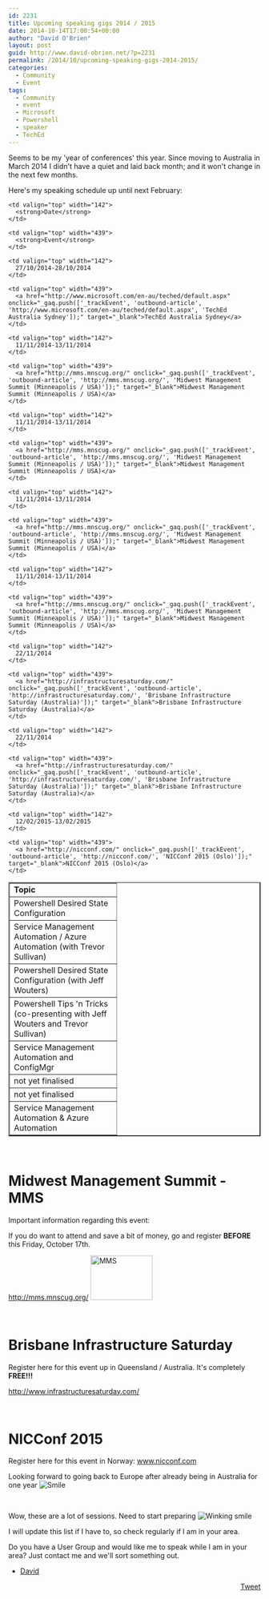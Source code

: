 ```yaml
---
id: 2231
title: Upcoming speaking gigs 2014 / 2015
date: 2014-10-14T17:00:54+00:00
author: "David O'Brien"
layout: post
guid: http://www.david-obrien.net/?p=2231
permalink: /2014/10/upcoming-speaking-gigs-2014-2015/
categories:
  - Community
  - Event
tags:
  - Community
  - event
  - Microsoft
  - Powershell
  - speaker
  - TechEd
---
```

Seems to be my 'year of conferences' this year. Since moving to Australia in March 2014 I didn't have a quiet and laid back month; and it won't change in the next few months.

Here's my speaking schedule up until next February:

<table border="2" width="782" cellspacing="0" cellpadding="2">
  <tr>
    <td valign="top" width="197">
      <strong>Topic</strong>
    </td>
    
    <td valign="top" width="142">
      <strong>Date</strong>
    </td>
    
    <td valign="top" width="439">
      <strong>Event</strong>
    </td>
  </tr>
  
  <tr>
    <td valign="top" width="197">
      Powershell Desired State Configuration
    </td>
    
    <td valign="top" width="142">
      27/10/2014-28/10/2014
    </td>
    
    <td valign="top" width="439">
      <a href="http://www.microsoft.com/en-au/teched/default.aspx" onclick="_gaq.push(['_trackEvent', 'outbound-article', 'http://www.microsoft.com/en-au/teched/default.aspx', 'TechEd Australia Sydney']);" target="_blank">TechEd Australia Sydney</a>
    </td>
  </tr>
  
  <tr>
    <td valign="top" width="197">
      Service Management Automation / Azure Automation (with Trevor Sullivan)
    </td>
    
    <td valign="top" width="142">
      11/11/2014-13/11/2014
    </td>
    
    <td valign="top" width="439">
      <a href="http://mms.mnscug.org/" onclick="_gaq.push(['_trackEvent', 'outbound-article', 'http://mms.mnscug.org/', 'Midwest Management Summit (Minneapolis / USA)']);" target="_blank">Midwest Management Summit (Minneapolis / USA)</a>
    </td>
  </tr>
  
  <tr>
    <td valign="top" width="197">
      Powershell Desired State Configuration (with Jeff Wouters)
    </td>
    
    <td valign="top" width="142">
      11/11/2014-13/11/2014
    </td>
    
    <td valign="top" width="439">
      <a href="http://mms.mnscug.org/" onclick="_gaq.push(['_trackEvent', 'outbound-article', 'http://mms.mnscug.org/', 'Midwest Management Summit (Minneapolis / USA)']);" target="_blank">Midwest Management Summit (Minneapolis / USA)</a>
    </td>
  </tr>
  
  <tr>
    <td valign="top" width="197">
      Powershell Tips 'n Tricks (co-presenting with Jeff Wouters and Trevor Sullivan)
    </td>
    
    <td valign="top" width="142">
      11/11/2014-13/11/2014
    </td>
    
    <td valign="top" width="439">
      <a href="http://mms.mnscug.org/" onclick="_gaq.push(['_trackEvent', 'outbound-article', 'http://mms.mnscug.org/', 'Midwest Management Summit (Minneapolis / USA)']);" target="_blank">Midwest Management Summit (Minneapolis / USA)</a>
    </td>
  </tr>
  
  <tr>
    <td valign="top" width="197">
      Service Management Automation and ConfigMgr
    </td>
    
    <td valign="top" width="142">
      11/11/2014-13/11/2014
    </td>
    
    <td valign="top" width="439">
      <a href="http://mms.mnscug.org/" onclick="_gaq.push(['_trackEvent', 'outbound-article', 'http://mms.mnscug.org/', 'Midwest Management Summit (Minneapolis / USA)']);" target="_blank">Midwest Management Summit (Minneapolis / USA)</a>
    </td>
  </tr>
  
  <tr>
    <td valign="top" width="197">
      not yet finalised
    </td>
    
    <td valign="top" width="142">
      22/11/2014
    </td>
    
    <td valign="top" width="439">
      <a href="http://infrastructuresaturday.com/" onclick="_gaq.push(['_trackEvent', 'outbound-article', 'http://infrastructuresaturday.com/', 'Brisbane Infrastructure Saturday (Australia)']);" target="_blank">Brisbane Infrastructure Saturday (Australia)</a>
    </td>
  </tr>
  
  <tr>
    <td valign="top" width="197">
      not yet finalised
    </td>
    
    <td valign="top" width="142">
      22/11/2014
    </td>
    
    <td valign="top" width="439">
      <a href="http://infrastructuresaturday.com/" onclick="_gaq.push(['_trackEvent', 'outbound-article', 'http://infrastructuresaturday.com/', 'Brisbane Infrastructure Saturday (Australia)']);" target="_blank">Brisbane Infrastructure Saturday (Australia)</a>
    </td>
  </tr>
  
  <tr>
    <td valign="top" width="197">
      Service Management Automation & Azure Automation
    </td>
    
    <td valign="top" width="142">
      12/02/2015-13/02/2015
    </td>
    
    <td valign="top" width="439">
      <a href="http://nicconf.com/" onclick="_gaq.push(['_trackEvent', 'outbound-article', 'http://nicconf.com/', 'NICConf 2015 (Oslo)']);" target="_blank">NICConf 2015 (Oslo)</a>
    </td>
  </tr>
</table>

&nbsp;

# Midwest Management Summit - MMS

Important information regarding this event:
  
If you do want to attend and save a bit of money, go and register **BEFORE** this Friday, October 17th.

<a href="http://mms.mnscug.org/" onclick="_gaq.push(['_trackEvent', 'outbound-article', 'http://mms.mnscug.org/', 'http://mms.mnscug.org/']);" title="http://mms.mnscug.org/">http://mms.mnscug.org/</a> <a href="http://www.david-obrien.net/wp-content/uploads/2014/10/MMS.png" onclick="_gaq.push(['_trackEvent', 'outbound-article', 'http://www.david-obrien.net/wp-content/uploads/2014/10/MMS.png', '']);" class="broken_link"><img style="background-image: none; padding-top: 0px; padding-left: 0px; display: inline; padding-right: 0px; border-width: 0px;" title="MMS" src="http://www.david-obrien.net/wp-content/uploads/2014/10/MMS_thumb.png" alt="MMS" width="124" height="89" border="0" /></a>

&nbsp;

# Brisbane Infrastructure Saturday

Register here for this event up in Queensland / Australia. It's completely **FREE!!!**

<a href="http://www.infrastructuresaturday.com/" onclick="_gaq.push(['_trackEvent', 'outbound-article', 'http://www.infrastructuresaturday.com/', 'http://www.infrastructuresaturday.com/']);" title="http://www.infrastructuresaturday.com/">http://www.infrastructuresaturday.com/</a>

&nbsp;

# NICConf 2015

Register here for this event in Norway: <a href="http://www.nicconf.com" onclick="_gaq.push(['_trackEvent', 'outbound-article', 'http://www.nicconf.com', 'www.nicconf.com']);" >www.nicconf.com</a>

Looking forward to going back to Europe after already being in Australia for one year <img class="img-responsive wlEmoticon wlEmoticon-smile" style="border-style: none;" src="http://www.david-obrien.net/wp-content/uploads/2014/10/wlEmoticon-smile.png" alt="Smile" />

&nbsp;

Wow, these are a lot of sessions. Need to start preparing <img class="img-responsive wlEmoticon wlEmoticon-winkingsmile" style="border-style: none;" src="http://www.david-obrien.net/wp-content/uploads/2014/10/wlEmoticon-winkingsmile1.png" alt="Winking smile" />

I will update this list if I have to, so check regularly if I am in your area.

Do you have a User Group and would like me to speak while I am in your area? Just contact me and we'll sort something out.

- <a href="www.twitter.com/david_obrien" target="_blank" class="broken_link">David</a> 

<div style="float: right; margin-left: 10px;">
  <a href="https://twitter.com/share" onclick="_gaq.push(['_trackEvent', 'outbound-article', 'https://twitter.com/share', 'Tweet']);" class="twitter-share-button" data-hashtags="Community,event,Microsoft,Powershell,speaker,TechEd" data-count="vertical" data-url="http://www.david-obrien.net/2014/10/upcoming-speaking-gigs-2014-2015/">Tweet</a>
</div>


